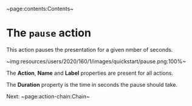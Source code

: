 ~page:contents:Contents~

# The `pause` action

This action pauses the presentation for a given nmber of seconds.

~img:resources/users/2020/160/1/images/quickstart/pause.png:100%~

The **Action**, **Name** and **Label** properties are present for all actions.

The **Duration** property is the time in seconds the pause should take.

Next: ~page:action-chain:Chain~
